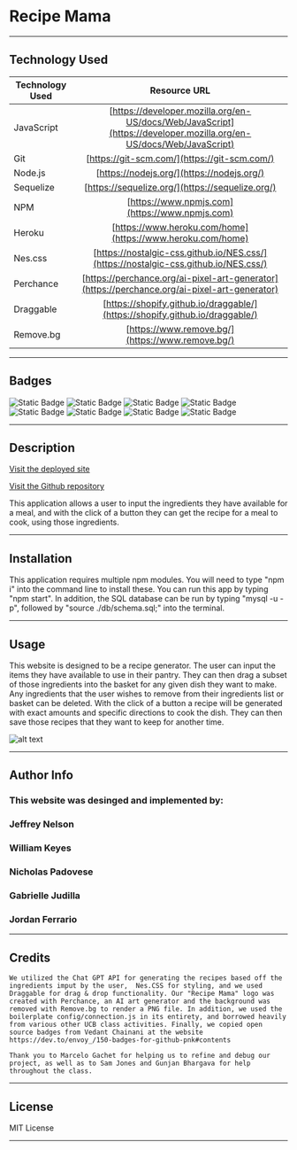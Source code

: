 # Recipe Mama

---

## Technology Used 

| Technology Used         | Resource URL           | 
| ------------- |:-------------:| 
| JavaScript     | [https://developer.mozilla.org/en-US/docs/Web/JavaScript](https://developer.mozilla.org/en-US/docs/Web/JavaScript)      |   
| Git | [https://git-scm.com/](https://git-scm.com/)     |    
| Node.js | [https://nodejs.org/](https://nodejs.org/)     |
| Sequelize | [https://sequelize.org/](https://sequelize.org/)  |
| NPM | [https://www.npmjs.com](https://www.npmjs.com)   |
| Heroku | [https://www.heroku.com/home](https://www.heroku.com/home)   |
| Nes.css | [https://nostalgic-css.github.io/NES.css/](https://nostalgic-css.github.io/NES.css/)   |
| Perchance | [https://perchance.org/ai-pixel-art-generator](https://perchance.org/ai-pixel-art-generator)   |
| Draggable | [https://shopify.github.io/draggable/](https://shopify.github.io/draggable/)   |
| Remove.bg | [https://www.remove.bg/](https://www.remove.bg/)   |



---

## Badges
![Static Badge](https://img.shields.io/badge/JavaScript-323330?style=for-the-badge&logo=javascript&logoColor=F7DF1E)
![Static Badge](https://img.shields.io/badge/Node.js-43853D?style=for-the-badge&logo=node.js&logoColor=white)
![Static Badge](https://img.shields.io/badge/License-MIT_License-blue)
![Static Badge](https://img.shields.io/badge/Express.js-404D59?style=for-the-badge)
![Static Badge](https://img.shields.io/badge/Heroku-430098?style=for-the-badge&logo=heroku&logoColor=white)
![Static Badge](https://img.shields.io/badge/sequelize-323330?style=for-the-badge&logo=sequelize&logoColor=blue)
![Static Badge](https://img.shields.io/badge/hb_HANDLEBARS-blue)
![Static Badge](https://img.shields.io/badge/GitHub-100000?style=for-the-badge&logo=github&logoColor=white)


---

## Description

[Visit the deployed site](https://recipe-mama-0252d29f9673.herokuapp.com/)

[Visit the Github repository](https://github.com/JordanFerrario/recipe_mama)

This application allows a user to input the ingredients they have available for a meal, and with the click of a button they can get the recipe for a meal to cook, using those ingredients.

---

## Installation

This application requires multiple npm modules.  You will need to type "npm i" into the command line to install these. You can run this app by typing "npm start". In addition, the SQL database can be run by typing "mysql -u <username> -p", followed by "source ./db/schema.sql;" into the terminal.

---

## Usage

This website is designed to be a recipe generator. The user can input the items they have available to use in their pantry. They can then drag a subset of those ingredients into the basket for any given dish they want to make. Any ingredients that the user wishes to remove from their ingredients list or basket can be deleted. With the click of a button a recipe will be generated with exact amounts and specific directions to cook the dish. They can then save those recipes that they want to keep for another time.


![ alt text](./assets/recipe-mama-screenshot.png)


---

## Author Info
### This website was desinged and implemented by:

### Jeffrey Nelson
### William Keyes
### Nicholas Padovese
### Gabrielle Judilla
### Jordan Ferrario

---
## Credits

    We utilized the Chat GPT API for generating the recipes based off the ingredients imput by the user,  Nes.CSS for styling, and we used Draggable for drag & drop functionality. Our "Recipe Mama" logo was created with Perchance, an AI art generator and the background was removed with Remove.bg to render a PNG file. In addition, we used the boilerplate config/connection.js in its entirety, and borrowed heavily from various other UCB class activities. Finally, we copied open source badges from Vedant Chainani at the website https://dev.to/envoy_/150-badges-for-github-pnk#contents 

    Thank you to Marcelo Gachet for helping us to refine and debug our project, as well as to Sam Jones and Gunjan Bhargava for help throughout the class.
 
---

## License

MIT License

---

